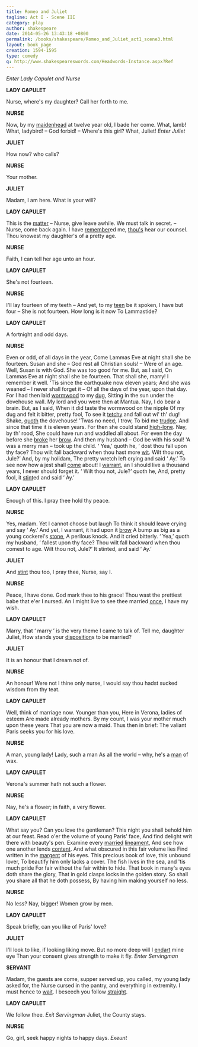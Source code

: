 ```yaml
---
title: Romeo and Juliet
tagline: Act I - Scene III
category: play
author: shakespeare
date: 2014-05-26 13:43:18 +0800
permalink: /books/shakespeare/Romeo_and_Juliet_act1_scene3.html
layout: book_page
creation: 1594-1595
type: comedy
q: http://www.shakespeareswords.com/Headwords-Instance.aspx?Ref
---
```


_Enter Lady Capulet and Nurse_

**LADY CAPULET**

Nurse, where's my daughter? Call her forth to me.



**NURSE**

Now, by my [maidenhead][1] at twelve year old,
I bade her come. What, lamb! What, ladybird! –
God forbid! – Where's this girl? What, Juliet!
_Enter Juliet_

[1]: {{page.q}}=10517 "maidenhead (n.) 1: virginity"


**JULIET**

How now? who calls?



**NURSE**

Your mother.



**JULIET**

Madam, I am here. What is your will?



**LADY CAPULET**

This is the [matter][2] – Nurse, give leave awhile.
We must talk in secret. – Nurse, come back again.
I have [remember][3]ed me, [thou's][4] hear our counsel.
Thou knowest my daughter's of a pretty age.

[2]: {{page.q}}=10513 "matter (n.) 4: affair(s), business, real issue"
[3]: {{page.q}}=16705 "remember (v.) 2: recollect, recall, call to mind"
[4]: {{page.q}}=16420 "'s (pron.) 2: contracted form of ‘shall’"


**NURSE**

Faith, I can tell her age unto an hour.



**LADY CAPULET**

She's not fourteen.



**NURSE**

I'll lay fourteen of my teeth –
And yet, to my [teen][5] be it spoken, I have but four –
She is not fourteen. How long is it now
To Lammastide?

[5]: {{page.q}}=5981 "teen (n.): trouble, grief, suffering"


**LADY CAPULET**

A fortnight and odd days.



**NURSE**

Even or odd, of all days in the year,
Come Lammas Eve at night shall she be fourteen.
Susan and she – God rest all Christian souls! –
Were of an age. Well, Susan is with God.
She was too good for me. But, as I said,
On Lammas Eve at night shall she be fourteen.
That shall she, marry! I remember it well.
'Tis since the earthquake now eleven years;
And she was weaned – I never shall forget it –
Of all the days of the year, upon that day.
For I had then laid [wormwood][7] to my [dug][6],
Sitting in the sun under the dovehouse wall.
My lord and you were then at Mantua.
Nay, I do bear a brain. But, as I said,
When it did taste the wormwood on the nipple
Of my dug and felt it bitter, pretty fool,
To see it [tetchy][8] and fall out wi' th' dug!
Shake, [quoth][9] the dovehouse! 'Twas no need, I trow,
To bid me [trudge][10].
And since that time it is eleven years.
For then she could stand [high-lone][11]. Nay, by th' rood,
She could have run and waddled all about.
For even the day before she [broke][12] her [brow][13].
And then my husband – God be with his soul!
'A was a merry man – took up the child.
‘ Yea,’ quoth he, ‘ dost thou fall upon thy face?
Thou wilt fall backward when thou hast more [wit][14].
Wilt thou not, Jule?’ And, by my holidam,
The pretty wretch left crying and said ‘ Ay.’
To see now how a jest shall [come][15] about!
I [warrant][16], an I should live a thousand years,
I never should forget it. ‘ Wilt thou not, Jule?’ quoth he,
And, pretty fool, it [stint][17]ed and said ‘ Ay.’

[6]: {{page.q}}=8577 "dug (n.): nipple, teat, breast"
[7]: {{page.q}}=7603 "wormwood (n.) 1: absinthe plant, known for its bitter taste"
[8]: {{page.q}}=6213 "tetchy, teachy (adj.): irritable, peevish, fretful"
[9]: {{page.q}}=13725 "quoth (v.): said"
[10]: {{page.q}}=5573 "trudge (v.): go away, depart, leave"
[11]: {{page.q}}=18707 "high-lone (adv.): upright by oneself, without support"
[12]: {{page.q}}=1903 "break (v.) 11: graze, bruise, cut open"
[13]: {{page.q}}=2299 "brow (n.) 4: forehead [often plural, referring to the two prominences of the forehead]"
[14]: {{page.q}}=7583 "wit (n.) 1: intelligence, wisdom, good sense, mental ability"
[15]: {{page.q}}=4728 "come about (v.) 1: turn out to be true, be fulfilled"
[16]: {{page.q}}=7550 "warrant (v.) 1: assure, promise, guarantee, confirm"
[17]: {{page.q}}=15972 "stint (v.) 1: cease, stop short"


**LADY CAPULET**

Enough of this. I pray thee hold thy peace.



**NURSE**

Yes, madam. Yet I cannot choose but laugh
To think it should leave crying and say ‘ Ay.’
And yet, I warrant, it had upon it [brow][18]
A bump as big as a young cockerel's [stone][19],
A perilous knock. And it cried bitterly.
‘ Yea,’ quoth my husband, ‘ fallest upon thy face?
Thou wilt fall backward when thou comest to age.
Wilt thou not, Jule?’ It stinted, and said ‘ Ay.’

[18]: {{page.q}}=2299 "brow (n.) 4: forehead [often plural, referring to the two prominences of the forehead]"
[19]: {{page.q}}=15973 "stone (n.) 4: testicle"


**JULIET**

And [stint][20] thou too, I pray thee, Nurse, say I.

[20]: {{page.q}}=15972 "stint (v.) 1: cease, stop short"


**NURSE**

Peace, I have done. God mark thee to his grace!
Thou wast the prettiest babe that e'er I nursed.
An I might live to see thee married [once][21],
I have my wish.

[21]: {{page.q}}=11969 "once (adv.) 3: one day, some time"


**LADY CAPULET**

Marry, that ‘ marry ’ is the very theme
I came to talk of. Tell me, daughter Juliet,
How stands your [disposition][22]s to be married?

[22]: {{page.q}}=8440 "disposition (n.) 3: inclination, mood, frame of mind"


**JULIET**

It is an honour that I dream not of.



**NURSE**

An honour! Were not I thine only nurse,
I would say thou hadst sucked wisdom from thy teat.



**LADY CAPULET**

Well, think of marriage now. Younger than you,
Here in Verona, ladies of esteem
Are made already mothers. By my count,
I was your mother much upon these years
That you are now a maid. Thus then in brief:
The valiant Paris seeks you for his love.



**NURSE**

A man, young lady! Lady, such a man
As all the world – why, he's a [man][23] of wax.

[23]: {{page.q}}=11100 "man of wax: faultless, perfect [as of a wax model]"


**LADY CAPULET**

Verona's summer hath not such a flower.



**NURSE**

Nay, he's a flower; in faith, a very flower.



**LADY CAPULET**

What say you? Can you love the gentleman?
This night you shall behold him at our feast.
Read o'er the volume of young Paris' face,
And find delight writ there with beauty's pen.
Examine every [married][25] [lineament][24],
And see how one another lends [content][26].
And what obscured in this fair volume lies
Find written in the [margent][27] of his eyes.
This precious book of love, this unbound lover,
To beautify him only lacks a cover.
The fish lives in the sea, and 'tis much pride
For fair without the fair within to hide.
That book in many's eyes doth share the glory,
That in gold clasps locks in the golden story.
So shall you share all that he doth possess,
By having him making yourself no less.

[24]: {{page.q}}=15354 "lineament (n.) 1: line, feature, characteristic, attribute"
[25]: {{page.q}}=11101 "married (adj.): joined in harmony, well-proportioned"
[26]: {{page.q}}=2803 "content (n.) 1: pleasure, satisfaction, happiness"
[27]: {{page.q}}=10404 "margent (n.) 1: margin [of a page, where an explanatory note would be found]"


**NURSE**

No less? Nay, bigger! Women grow by men.



**LADY CAPULET**

Speak briefly, can you like of Paris' love?



**JULIET**

I'll look to like, if looking liking move.
But no more deep will I [endart][28] mine eye
Than your consent gives strength to make it fly.
_Enter Servingman_

[28]: {{page.q}}=10220 "endart (v.): embed, bury, send in [as an arrow]"


**SERVANT**

Madam, the guests are come, supper served
up, you called, my young lady asked for, the Nurse
cursed in the pantry, and everything in extremity. I
must hence to [wait][30]. I beseech you follow [straight][29].

[29]: {{page.q}}=14086 "straight (adv.): straightaway, immediately, at once"
[30]: {{page.q}}=8131 "wait (v.): be in attendance, do service"


**LADY CAPULET**

We follow thee.
_Exit Servingman_
Juliet, the County stays.



**NURSE**

Go, girl, seek happy nights to happy days.
_Exeunt_




